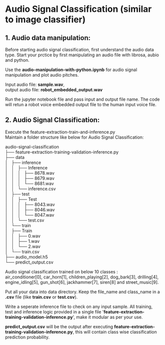 # Audio Signal Classification (similar to image classifier)

## 1. Audio data manipulation:

Before starting audio signal classification, first understand the audio data type. Start your prctice by first manipulating an audio file with librosa, aubio and python.


Use the <b>audio-manipulation-with-python.ipynb</b> for audio signal manipulation and plot audio pitches.</br> 

Input audio file: <b>sample.wav</b>,</br> 
output audio file: <b>robot_embedded_output.wav</b></br>

Run the jupyter notebook file and pass input and output file name. The code will retun a robot voice embedded output file to the human input voice file. 

## 2. Audio Signal Classification:
Execute the feature-extraction-train-and-inference.py
</br>
Maintain a folder structure like below for Audio Signal Classification:

audio-signal-classification</br>
├── feature-extraction-training-validation-inference.py</br>
├── data</br>
│   ├── inference</br>
│   │   ├── Inference</br>
│   │   │   ├── 8678.wav</br>
│   │   │   ├── 8679.wav</br>
│   │   │   └── 8681.wav</br>
│   │   └── inference.csv</br>
│   ├── test</br>
│   │   ├── Test</br>
│   │   │   ├── 8043.wav</br>
│   │   │   ├── 8046.wav</br>
│   │   │   └── 8047.wav</br>
│   │   └── test.csv</br>
│   └── train</br>
│       ├── Train</br>
│       │   ├── 0.wav</br>
│       │   ├── 1.wav</br>
│       │   └── 2.wav</br>
│       └── train.csv</br>
├── audio_model.h5</br>
└── predict_output.csv</br>

Audio signal classification trained on below 10 classes :</br> 
air_conditioner[0], car_horn[1], children_playing[2], dog_bark[3], drilling[4], engine_idling[5], gun_shot[6], jackhammer[7], siren[8] and street_music[9].</br>

Put all your data into data directory. Keep the file_name and class_name in a <b>.csv</b> file (like <b>train.csv</b> or <b>test.csv</b>).</br>

Write a seperate inference file to check on any input sample. All training, test and inference logic provided in a single file '<b>feature-extraction-training-validation-inference.py</b>', make it modular as per your use.</br>

<b>predict_output.csv</b> will be the output after executing <b>feature-extraction-training-validation-inference.py</b>, this will contain class wise classification prediction probability.</br>
